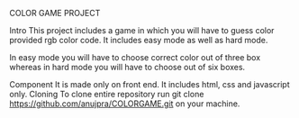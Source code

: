 COLOR GAME PROJECT

Intro
This project includes a game in which you will have to guess color provided rgb color code. It includes easy mode as well as hard mode.

In easy mode you will have to choose correct color out of three box whereas in hard mode you will have to choose out of six boxes.

Component
It is made only on front end. It includes html, css and javascript only.
Cloning
To clone entire repository run git clone https://github.com/anujpra/COLORGAME.git on your machine.

